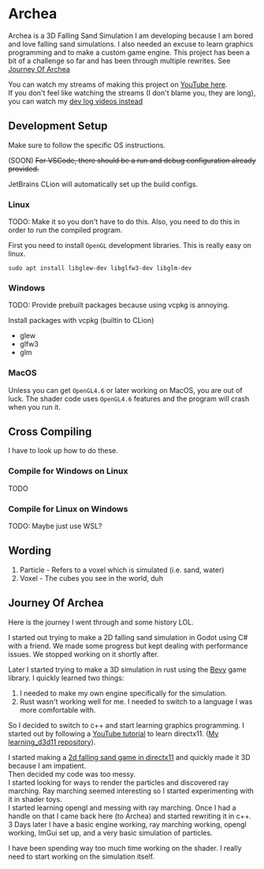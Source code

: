 # Archea
Archea is a 3D Falling Sand Simulation I am developing because I am bored and love falling sand simulations.
I also needed an excuse to learn graphics programming and to make a custom game engine.
This project has been a bit of a challenge so far and has been through multiple rewrites. See [Journey Of Archea](#journey-of-archea)

You can watch my streams of making this project on [YouTube here](https://www.youtube.com/playlist?list=PLegENDHYPkX28wjNpFBd16ikRTgV8ekCf).  
If you don't feel like watching the streams (I don't blame you, they are long), you can watch my [dev log videos instead](https://www.youtube.com/playlist?list=PLegENDHYPkX0YnBPZnPjTTeSgQtDirN8P)

## Development Setup
Make sure to follow the specific OS instructions.

(SOON) ~~For VSCode, there should be a run and debug configuration already provided.~~

JetBrains CLion will automatically set up the build configs.

### Linux
TODO: Make it so you don't have to do this. Also, you need to do this in order
to run the compiled program.

First you need to install `OpenGL` development libraries. This is really easy on linux.
```shell
sudo apt install libglew-dev libglfw3-dev libglm-dev
```

### Windows
TODO: Provide prebuilt packages because using vcpkg is annoying.

Install packages with vcpkg (builtin to CLion)
- glew
- glfw3
- glm

### MacOS
Unless you can get `OpenGL4.6` or later working on MacOS, you are out of luck. The shader code uses `OpenGL4.6` features
and the program will crash when you run it.

## Cross Compiling
I have to look up how to do these.

### Compile for Windows on Linux
TODO

### Compile for Linux on Windows
TODO: Maybe just use WSL?

## Wording
1. Particle - Refers to a voxel which is simulated (i.e. sand, water)
2. Voxel - The cubes you see in the world, duh

## Journey Of Archea
Here is the journey I went through and some history LOL.

I started out trying to make a 2D falling sand simulation in Godot using C# with a friend.
We made some progress but kept dealing with performance issues. We stopped working on it shortly after.

Later I started trying to make a 3D simulation in rust using the [Bevy](https://bevyengine.org/) game library.
I quickly learned two things:
1. I needed to make my own engine specifically for the simulation.
2. Rust wasn't working well for me. I needed to switch to a language I was more comfortable with.

So I decided to switch to c++ and start learning graphics programming.
I started out by following a [YouTube tutorial](https://www.youtube.com/watch?v=_4FArgOX1I4&list=PLqCJpWy5Fohd3S7ICFXwUomYW0Wv67pDD)
to learn directx11. ([My learning_d3d11 repository](https://github.com/insberr/learning_d3d11)).

I started making a [2d falling sand game in directx11](https://github.com/insberr/2d-falling-sand) and quickly made it 3D because I am impatient.  
Then decided my code was too messy.  
I started looking for ways to render the particles and discovered ray marching. Ray marching seemed interesting
  so I started experimenting with it in shader toys.  
I started learning opengl and messing with ray marching. Once I had a handle on that I came back here (to Archea)
  and started rewriting it in c++.  
3 Days later I have a basic engine working, ray marching working, opengl working, ImGui set up, and a very basic simulation of particles.  

I have been spending way too much time working on the shader. I really need to start working on the
simulation itself.
